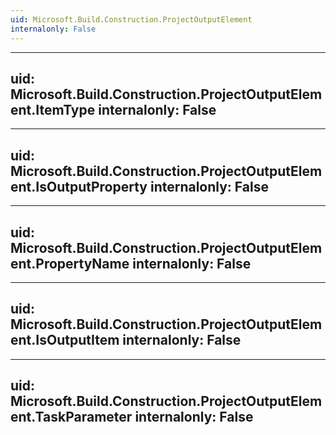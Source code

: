 ```yaml
---
uid: Microsoft.Build.Construction.ProjectOutputElement
internalonly: False
---
```


---
uid: Microsoft.Build.Construction.ProjectOutputElement.ItemType
internalonly: False
---

---
uid: Microsoft.Build.Construction.ProjectOutputElement.IsOutputProperty
internalonly: False
---

---
uid: Microsoft.Build.Construction.ProjectOutputElement.PropertyName
internalonly: False
---

---
uid: Microsoft.Build.Construction.ProjectOutputElement.IsOutputItem
internalonly: False
---

---
uid: Microsoft.Build.Construction.ProjectOutputElement.TaskParameter
internalonly: False
---
